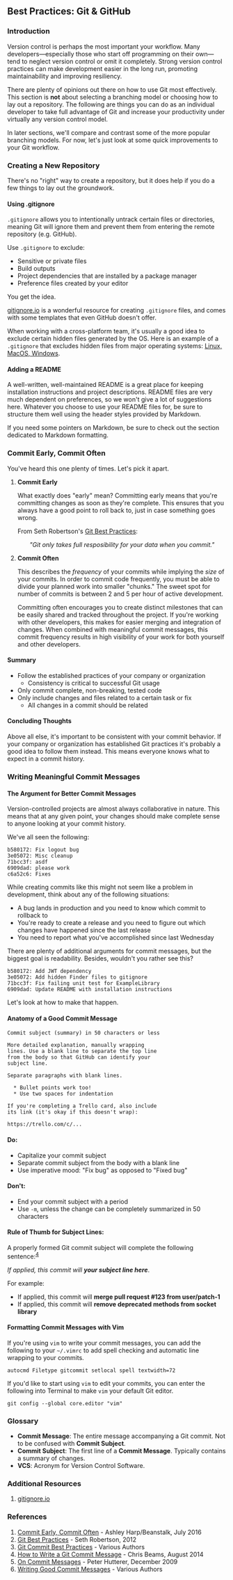 ## Best Practices: Git & GitHub

### Introduction

Version control is perhaps the most important your workflow. Many developers—especially those who start off programming on their own—tend to neglect version control or omit it completely. Strong version control practices can make development easier in the long run, promoting maintainability and improving resiliency.

There are plenty of opinions out there on how to use Git most effectively. This section is **not** about selecting a branching model or choosing how to lay out a repository. The following are things you can do as an individual developer to take full advantage of Git and increase your productivity under virtually any version control model. 

In later sections, we'll compare and contrast some of the more popular branching models. For now, let's just look at some quick improvements to your Git workflow. 

### Creating a New Repository

There's no "right" way to create a repository, but it does help if you do a few things to lay out the groundwork.

#### Using .gitignore

`.gitignore` allows you to intentionally untrack certain files or directories, meaning Git will ignore them and prevent them from entering the remote repository (e.g. GitHub).

Use `.gitignore` to exclude:

* Sensitive or private files
* Build outputs
* Project dependencies that are installed by a package manager
* Preference files created by your editor

You get the idea.

[gitignore.io](https://www.gitignore.io) is a wonderful resource for creating `.gitignore` files, and comes with some templates that even GitHub doesn't offer. 

When working with a cross-platform team, it's usually a good idea to exclude certain hidden files generated by the OS. Here is an example of a `.gitignore` that excludes hidden files from major operating systems: [Linux, MacOS, Windows](https://www.gitignore.io/api/linux,macos,windows).


#### Adding a README

A well-written, well-maintained README is a great place for keeping installation instructions and project descriptions. README files are very much dependent on preferences, so we won't give a lot of suggestions here. Whatever you choose to use your README files for, be sure to structure them well using the header styles provided by Markdown.

If you need some pointers on Markdown, be sure to check out the section dedicated to Markdown formatting. 

### Commit Early, Commit Often

You've heard this one plenty of times. Let's pick it apart.

1. **Commit Early**

	What exactly does "early" mean? Committing early means that you're committing changes as soon as they're complete. This ensures that you always have a good point to roll back to, just in case something goes wrong.
	
	From Seth Robertson's [Git Best Practices](https://sethrobertson.github.io/GitBestPractices/):

	<p align="center"><em>"Git only takes full resposibility for your data when you commit."</em></p>
	
	
2. **Commit Often**

	This describes the _frequency_ of your commits while implying the _size_ of your commits. In order to commit code frequently, you must be able to divide your planned work into smaller "chunks." The sweet spot for number of commits is between 2 and 5 per hour of active development.
	
	Committing often encourages you to create distinct milestones that can be easily shared and tracked throughout the project. If you're working with other developers, this makes for easier merging and integration of changes. When combined with meaningful commit messages, this commit frequency results in high visibility of your work for both yourself and other developers.
	
#### Summary
	
* Follow the established practices of your company or organization
	* Consistency is critical to successful Git usage
* Only commit complete, non-breaking, tested code
* Only include changes and files related to a certain task or fix
	* All changes in a commit should be related

#### Concluding Thoughts

Above all else, it's important to be consistent with your commit behavior. If your company or organization has established Git practices it's probably a good idea to follow them instead. This means everyone knows what to expect in a commit history.
	
### Writing Meaningful Commit Messages

#### The Argument for Better Commit Messages

Version-controlled projects are almost always collaborative in nature. This means that at any given point, your changes should make complete sense to anyone looking at your commit history.

We've all seen the following:

```
b580172: Fix logout bug
3e05072: Misc cleanup
71bcc3f: asdf
6909dad: please work
c6a52c6: Fixes
```

While creating commits like this might not seem like a problem in development, think about any of the following situations:

* A bug lands in production and you need to know which commit to rollback to
* You're ready to create a release and you need to figure out which changes have happened since the last release
* You need to report what you've accomplished since last Wednesday

There are plenty of additional arguments for commit messages, but the biggest goal is readability. Besides, wouldn't you rather see this?

```
b580172: Add JWT dependency
3e05072: Add hidden Finder files to gitignore
71bcc3f: Fix failing unit test for ExampleLibrary
6909dad: Update README with installation instructions
```

Let's look at how to make that happen.

#### Anatomy of a Good Commit Message

```
Commit subject (summary) in 50 characters or less

More detailed explanation, manually wrapping
lines. Use a blank line to separate the top line
from the body so that GitHub can identify your
subject line.

Separate paragraphs with blank lines.

  * Bullet points work too!
  * Use two spaces for indentation

If you're completing a Trello card, also include
its link (it's okay if this doesn't wrap):

https://trello.com/c/...

```

#### Do:
* Capitalize your commit subject
* Separate commit subject from the body with a blank line
* Use imperative mood: "Fix bug" as opposed to "Fixed bug"

#### Don't:
* End your commit subject with a period
* Use `-m`, unless the change can be completely summarized in 50 characters

#### Rule of Thumb for Subject Lines:

A properly formed Git commit subject will complete the following sentence:<sup>[4](https://chris.beams.io/posts/git-commit/)</sup>

_If applied, this commit will **your subject line here**_.

For example:

* If applied, this commit will **merge pull request #123 from user/patch-1**
* If applied, this commit will **remove deprecated methods from socket library**

#### Formatting Commit Messages with Vim

If you're using `vim` to write your commit messages, you can add the following to your `~/.vimrc` to add spell checking and automatic line wrapping to your commits.

```shell
autocmd Filetype gitcommit setlocal spell textwidth=72
```

If you'd like to start using `vim` to edit your commits, you can enter the following into Terminal to make `vim` your default Git editor.

```shell
git config --global core.editor "vim"
```

### Glossary
* **Commit Message**: The entire message accompanying a Git commit. Not to be confused with **Commit Subject**.
* **Commit Subject**: The first line of a **Commit Message**. Typically contains a summary of changes.
* **VCS**: Acronym for Version Control Software.

### Additional Resources

1. [gitignore.io](http://gitignore.io)

### References

1. [Commit Early, Commit Often](http://blog.beanstalkapp.com/post/147799908084/commit-early-commit-often) - Ashley Harp/Beanstalk, July 2016
1. [Git Best Practices](https://sethrobertson.github.io/GitBestPractices/) - Seth Robertson, 2012
1. [Git Commit Best Practices](https://github.com/trein/dev-best-practices/wiki/Git-Commit-Best-Practices) - Various Authors
1. [How to Write a Git Commit Message](https://chris.beams.io/posts/git-commit/) - Chris Beams, August 2014
1. [On Commit Messages](http://who-t.blogspot.com/2009/12/on-commit-messages.html) - Peter Hutterer, December 2009
1. [Writing Good Commit Messages](https://github.com/erlang/otp/wiki/writing-good-commit-messages) - Various Authors


